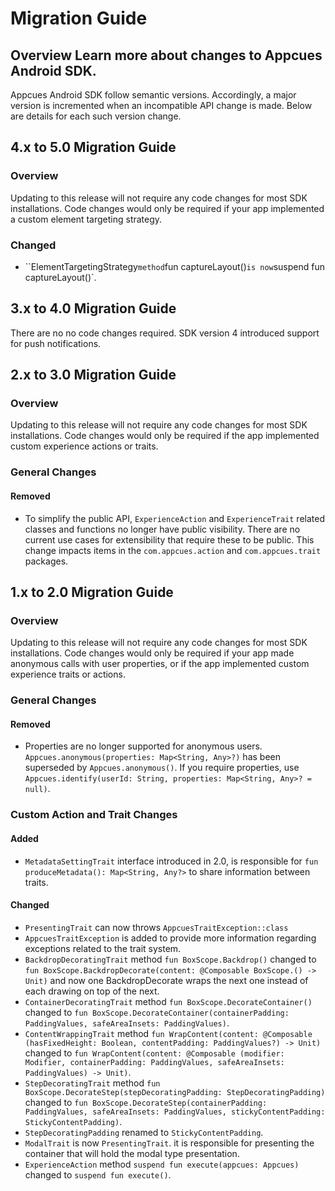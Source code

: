# Migration Guide


## Overview	Learn more about changes to Appcues Android SDK.

Appcues Android SDK follow semantic versions. Accordingly, a major version is incremented when an incompatible API change is made. Below are details for each such version change.

## 4.x to 5.0 Migration Guide

### Overview

Updating to this release will not require any code changes for most SDK installations. Code changes would only be required if your app implemented a custom element targeting strategy.

### Changed

- ``ElementTargetingStrategy` method `fun captureLayout()` is now `suspend fun captureLayout()`.

## 3.x to 4.0 Migration Guide

There are no no code changes required. SDK version 4 introduced support for push notifications.

## 2.x to 3.0 Migration Guide

### Overview

Updating to this release will not require any code changes for most SDK installations.  Code changes would only be required if the app implemented custom experience actions or traits.

### General Changes

#### Removed

- To simplify the public API, `ExperienceAction` and `ExperienceTrait` related classes and functions no longer have public visibility. There are no current use cases for extensibility that require these to be public. This change impacts items in the `com.appcues.action` and `com.appcues.trait` packages.


## 1.x to 2.0 Migration Guide

### Overview

Updating to this release will not require any code changes for most SDK installations.  Code changes would only be required if your app made anonymous calls with user properties, or if the app implemented custom experience traits or actions.

### General Changes

#### Removed

- Properties are no longer supported for anonymous users. `Appcues.anonymous(properties: Map<String, Any>?)` has been superseded by `Appcues.anonymous()`. If you require properties, use `Appcues.identify(userId: String, properties: Map<String, Any>? = null)`.

### Custom Action and Trait Changes

#### Added

- `MetadataSettingTrait` interface introduced in 2.0, is responsible for `fun produceMetadata(): Map<String, Any?>` to share information between traits.

#### Changed

- `PresentingTrait` can now throws `AppcuesTraitException::class`
- `AppcuesTraitException` is added to provide more information regarding exceptions related to the trait system.
- `BackdropDecoratingTrait` method `fun BoxScope.Backdrop()` changed to `fun BoxScope.BackdropDecorate(content: @Composable BoxScope.() -> Unit)` and now one BackdropDecorate wraps the next one instead of each drawing on top of the next.
- `ContainerDecoratingTrait` method `fun BoxScope.DecorateContainer()` changed to `fun BoxScope.DecorateContainer(containerPadding: PaddingValues, safeAreaInsets: PaddingValues)`.
- `ContentWrappingTrait` method `fun WrapContent(content: @Composable (hasFixedHeight: Boolean, contentPadding: PaddingValues?) -> Unit)` changed to `fun WrapContent(content: @Composable (modifier: Modifier, containerPadding: PaddingValues, safeAreaInsets: PaddingValues) -> Unit)`.
- `StepDecoratingTrait` method `fun BoxScope.DecorateStep(stepDecoratingPadding: StepDecoratingPadding)` changed to `fun BoxScope.DecorateStep(containerPadding: PaddingValues, safeAreaInsets: PaddingValues, stickyContentPadding: StickyContentPadding)`.
- `StepDecoratingPadding` renamed to `StickyContentPadding`.
- `ModalTrait` is now `PresentingTrait`. it is responsible for presenting the container that will hold the modal type presentation.
- `ExperienceAction` method `suspend fun execute(appcues: Appcues)` changed to `suspend fun execute()`.
